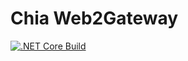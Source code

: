 # Chia Web2Gateway

[![.NET Core Build](https://github.com/dkackman/Web2Gateway/actions/workflows/main_g2to3.yml/badge.svg)](https://github.com/dkackman/Web2Gateway/actions/workflows/main_g2to3.yml)
